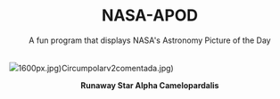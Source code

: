 <div align="center">
  <h1>
    NASA-APOD
  </h1>
</div>
  
<div align="center">
  A fun program that displays NASA's Astronomy Picture of the Day
</div>

<br>

![](https://apod.nasa.gov/apod/image/2304/AlphaCamelopardis_s3100.png)1600px.jpg)Circumpolarv2comentada.jpg)

<p align = "center">
  <b>Runaway Star Alpha Camelopardalis</b>
</p>

